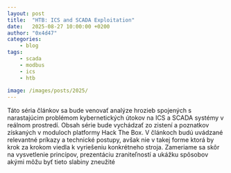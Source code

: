 ```yaml
---
layout: post
title:	"HTB: ICS and SCADA Exploitation"
date:	2025-08-27 10:00:00 +0200 
author: "0x4d47"
categories:
    - blog
tags:
    - scada
    - modbus
    - ics
    - htb
   
image: /images/posts/2025/
---
```



Táto séria článkov sa bude venovať analýze hrozieb spojených s narastajúcim problémom kybernetických útokov na ICS a SCADA systémy v reálnom prostredí. Obsah série bude vychádzať zo zistení a poznatkov získaných v moduloch platformy Hack The Box. V článkoch budú uvádzané relevantné príkazy a technické postupy, avšak nie v takej forme ktorá by krok za krokom viedla k vyriešeniu konkrétneho stroja. Zameriame sa skôr na vysvetlenie princípov, prezentáciu zraniteľností a ukážku spôsobov akými môžu byť tieto slabiny zneužité
